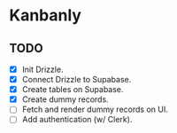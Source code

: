 # Kanbanly

## TODO

- [X] Init Drizzle.
- [X] Connect Drizzle to Supabase.
- [X] Create tables on Supabase.
- [X] Create dummy records.
- [ ] Fetch and render dummy records on UI.
- [ ] Add authentication (w/ Clerk).